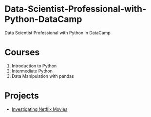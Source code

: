 # Data-Scientist-Professional-with-Python-DataCamp
Data Scientist Professional with Python in DataCamp
# Courses
1. Introduction to Python
2. Intermediate Python
3. Data Manipulation with pandas

# Projects
- [Investigating Netflix Movies](https://github.com/Ahmed-Gamal-AG10/Data-Scientist-Professional-with-Python-DataCamp/tree/main/Project%20Investigatin%20Netflix%20Movies)
